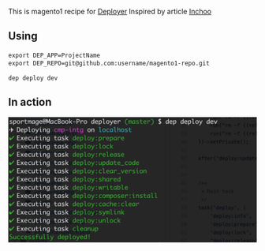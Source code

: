 
This is magento1 recipe for [Deployer](https://github.com/deployphp/deployer)
Inspired by article [Inchoo](https://inchoo.net/magento-2/magento-deployment-deployer/)

## Using
```
export DEP_APP=ProjectName
export DEP_REPO=git@github.com:username/magento1-repo.git
```

```
dep deploy dev
```
## In action
![Deploy process demo](deploy-process.png)
